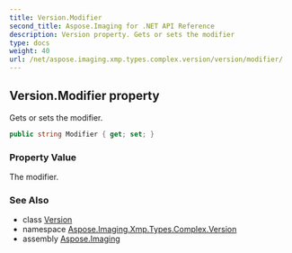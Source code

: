 ```yaml
---
title: Version.Modifier
second_title: Aspose.Imaging for .NET API Reference
description: Version property. Gets or sets the modifier
type: docs
weight: 40
url: /net/aspose.imaging.xmp.types.complex.version/version/modifier/
---
```

## Version.Modifier property

Gets or sets the modifier.

```csharp
public string Modifier { get; set; }
```

### Property Value

The modifier.

### See Also

* class [Version](../)
* namespace [Aspose.Imaging.Xmp.Types.Complex.Version](../../version/)
* assembly [Aspose.Imaging](../../../)


